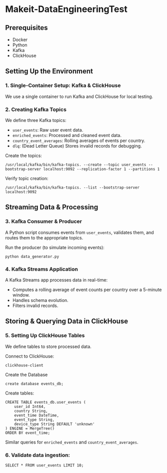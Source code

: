 # Makeit-DataEngineeringTest

## Prerequisites
- Docker
- Python
- Kafka
- ClickHouse

##  Setting Up the Environment

### 1️. Single-Container Setup: Kafka & ClickHouse
We use a single container to run Kafka and ClickHouse for local testing. 


### 2️. Creating Kafka Topics
We define three Kafka topics:
- `user_events`: Raw user event data.
- `enriched_events`: Processed and cleaned event data.
- `country_event_averages`: Rolling averages of events per country.
- `dlq`: (Dead Letter Queue) Stores invalid records for debugging.

Create the topics:
```
/usr/local/kafka/bin/kafka-topics. --create --topic user_events --bootstrap-server localhost:9092 --replication-factor 1 --partitions 1
```

Verify topic creation:
```
/usr/local/kafka/bin/kafka-topics. --list --bootstrap-server localhost:9092
```

##  Streaming Data & Processing

### 3️. Kafka Consumer & Producer
A Python script consumes events from `user_events`, validates them, and routes them to the appropriate topics.

Run the producer (to simulate incoming events):
```
python data_generator.py
```

### 4️. Kafka Streams Application
A Kafka Streams app processes data in real-time:
- Computes a rolling average of event counts per country over a 5-minute window.
- Handles schema evolution.
- Filters invalid records.

## Storing & Querying Data in ClickHouse

### 5. Setting Up ClickHouse Tables
We define tables to store processed data.

Connect to ClickHouse:
```
clickhouse-client
```

Create the Database
```
create database events_db;
```

Create tables:
```
CREATE TABLE events_db.user_events (
    user_id Int64,
    country String,
    event_time DateTime,
    event_type String,
    device_type String DEFAULT 'unknown'
) ENGINE = MergeTree()
ORDER BY event_time;
```

Similar queries for `enriched_events` and `country_event_averages`.


### 6. Validate data ingestion:
```
SELECT * FROM user_events LIMIT 10;
```
